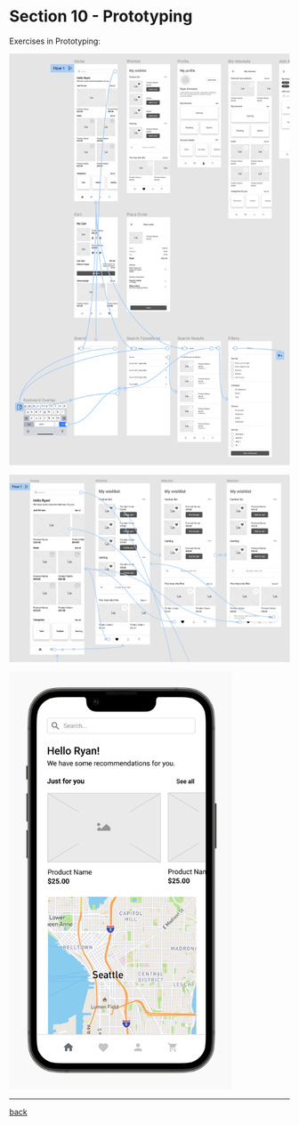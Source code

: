 # Section 10 - Prototyping

Exercises in Prototyping:

![Prototype Search](../img/prototype2.png)

![Prototype Wishlist](../img/prototype3.png)

<img src="../img/prototype-iphone.png" width="400px" alt="Prototype Map">

- - -

[back](../README.md)
